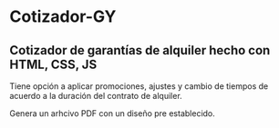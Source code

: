 # Cotizador-GY
## Cotizador de garantías de alquiler hecho con HTML, CSS, JS

Tiene opción a aplicar promociones, ajustes y cambio de tiempos de acuerdo a la duración del contrato de alquiler.  

Genera un arhcivo PDF con un diseño pre establecido. 
